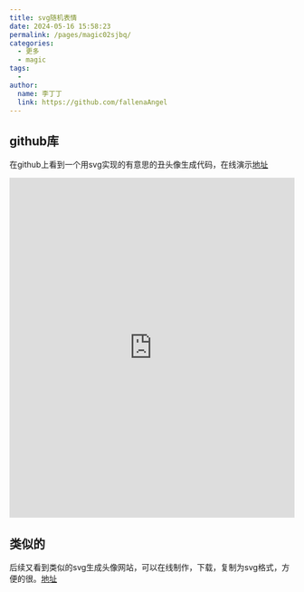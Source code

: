 ```yaml
---
title: svg随机表情
date: 2024-05-16 15:58:23
permalink: /pages/magic02sjbq/
categories:
  - 更多
  - magic
tags:
  - 
author: 
  name: 李丁丁
  link: https://github.com/fallenaAngel
---
```


## github库

在github上看到一个用svg实现的有意思的丑头像生成代码，在线演示[地址](https://txstc55.github.io/ugly-avatar/)

<iframe height="600" style="width: 100%;" scrolling="no" title="随即表情" src="https://txstc55.github.io/ugly-avatar/" frameborder="no" allowtransparency="true" allowfullscreen="true" loading="lazy">
  
</iframe>

## 类似的

后续又看到类似的svg生成头像网站，可以在线制作，下载，复制为svg格式，方便的很。[地址](https://www.dicebear.com/playground/)
